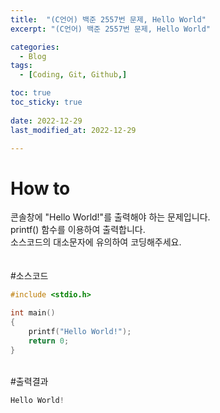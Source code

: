 ```yaml
---
title:  "(C언어) 백준 2557번 문제, Hello World" 
excerpt: "(C언어) 백준 2557번 문제, Hello World"

categories:
  - Blog
tags:
  - [Coding, Git, Github,]

toc: true
toc_sticky: true
 
date: 2022-12-29
last_modified_at: 2022-12-29

---
```



# How to
콘솔창에 "Hello World!"를 출력해야 하는 문제입니다.<br>
printf() 함수를 이용하여 출력합니다.<br>
소스코드의 대소문자에 유의하여 코딩해주세요.<br>
<br><br>
#소스코드   
```cpp
#include <stdio.h>

int main()
{
	printf("Hello World!");
	return 0;
}
```
<br>
#출력결과   

```cpp
Hello World!
```
